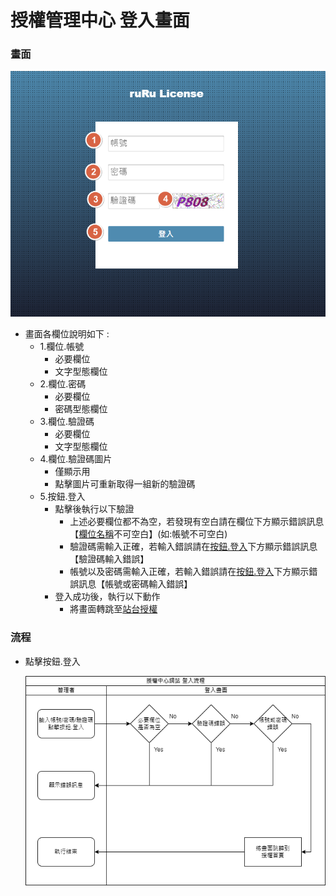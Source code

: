# 授權管理中心 登入畫面

### <div id="view">畫面</div>
![畫面]

* 畫面各欄位說明如下 :
  * 1.欄位.帳號
    * 必要欄位
    * 文字型態欄位
  * 2.欄位.密碼
    * 必要欄位
    * 密碼型態欄位
  * 3.欄位.驗證碼
    * 必要欄位
    * 文字型態欄位
  * 4.欄位.驗證碼圖片
    * 僅顯示用
    * 點擊圖片可重新取得一組新的驗證碼
  * 5.按鈕.登入
    * 點擊後執行以下驗證
      * 上述必要欄位都不為空，若發現有空白請在欄位下方顯示錯誤訊息【[欄位名稱]()不可空白】(如:帳號不可空白)
      * 驗證碼需輸入正確，若輸入錯誤請在[按鈕.登入]()下方顯示錯誤訊息【驗證碼輸入錯誤】
      * 帳號以及密碼需輸入正確，若輸入錯誤請在[按鈕.登入]()下方顯示錯誤訊息【帳號或密碼輸入錯誤】
    * 登入成功後，執行以下動作
      * 將畫面轉跳至[站台授權](../homepage/README.md)

### <div id="flow">流程</div>
* 點擊按鈕.登入

    ![點擊按鈕.登入]

[畫面]:attachment/login_view.png "畫面"
[點擊按鈕.登入]:attachment/點擊按鈕.登入.png "點擊按鈕.登入"